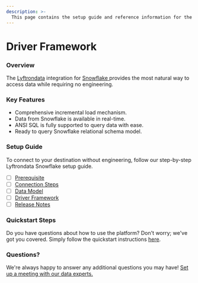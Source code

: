 ```yaml
---
description: >-
  This page contains the setup guide and reference information for the Snowflake source connector.
---
```


# Driver Framework

### Overview

The [Lyftrondata](https://www.lyftrondata.com/) integration for [Snowflake](https://www.lyftrondata.com/integration/snowflake/)[ ](https://www.lyftrondata.com/integration/snowflake/)provides the most natural way to access data while requiring no engineering.

### Key Features

* Comprehensive incremental load mechanism.
* Data from Snowflake is available in real-time.&#x20;
* ANSI SQL is fully supported to query data with ease.
* Ready to query Snowflake relational schema model.

### Setup Guide

To connect to your destination without engineering, follow our step-by-step Lyftrondata Snowflake setup guide.

* [ ] [Prerequisite](../../technology-analytics/snowflake/prerequisite.md)
* [ ] [Connection Steps](../../technology-analytics/snowflake/connection-steps.md)
* [ ] [Data Model](../../technology-analytics/snowflake/data-model/)
* [ ] [Driver Framework](../../technology-analytics/snowflake/driver-framework/)
* [ ] [Release Notes](../../technology-analytics/snowflake/release-notes.md)

### Quickstart Steps

Do you have questions about how to use the platform? Don't worry; we've got you covered. Simply follow the quickstart instructions [here](../../../quickstart-steps.md).

### Questions? <a href="#questions" id="questions"></a>

We're always happy to answer any additional questions you may have! [Set up a meeting with our data experts.](https://www.lyftrondata.com/book-a-meeting/)



